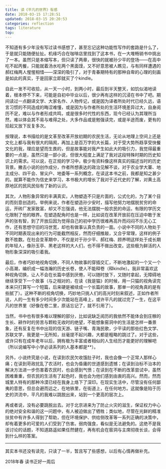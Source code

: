 ```yaml
---
title: 读《平凡的世界》有感
date: 2018-03-15 17:28:51
updated: 2018-03-15 20:20:53
categories: reflection
tags: literature
top: 
---
```


不知道有多少年没有写过读书感想了，甚至忘记这种功能性写作的套路是什么了，于是就只能随便扯扯。机缘巧合在咖啡店里找到了这本书，在一大堆畅销书中挑出了一本。虽然只是本缩写本，但只读了两章，很快的就被孙少平的登场——在高中吃不起丙餐，只能就着汤水吃两个黑面馍，又不好意思被人瞧见，与有同样遭遇的郝红梅两人惺惺相惜——深深的吸引了，对于青春期特有的那种自卑的心理的刻画是如此的真实，于是回家立即就买了个kindle。

<!--more-->

自此一发不可收拾，从一天一小时，到两小时，最后到半天整天，如饥似渴地读着，根本停不下来，可能是自初中毕业以后，很少再有这样的沉浸在书中了吧。期间读过一点翻译文学、大家名作、人物传记，或是因为译者所处时代已经久远，语言习惯的不同造成的晦涩难懂，或是因为与作者所处的生活环境差异过大，自身阅历不足，难以与作者形成共鸣，或是很多时代性的东西，现今已经认为其理所当然，难以体会其不易与难得之处，大多作品或是勉强读完，或是半途而废，更有的拾起又放下反复多次。

按理说，本书描绘的是文革至改革开放初期的农民生活，无论从地理上空间上还是文化上都与我有很大的隔阂，再加上是百万字的大长篇，对于受大势所趋享受快餐文化的我，理应是望而生畏的，但是故事能对我产生如此大的吸引力，我觉得最重要的一点是，虽然只是一部小说，但很大程度上满足了我对这段特殊时期的历史知识上的需求。可以说，在正规的学习中，极少有资料像这样真实的描述当时的历史背景。撇去小说的创作成分，作者所想表达的政治见解不谈，对于农业学大寨、地主成分、四干会、冒尖户、地委等一系列概念，在读这本书之前，我都是知之甚少的。就算不能作为信史来学习，本书极大的增长了我对于近代史的了解，对黄土高原地区的民风民俗有了新的认识。

其次，人物形象异常的丰满真实，人物塑造不只是片面的，公式化的，为了某个目的而刻意创造的。举例来说，作者在塑造孙少安时，描写他努力地摆脱贫穷的命运，开砖厂发家致富，却又不忘强调，他无法摆脱一般农民的命运，有限的学历文化限制了他的眼界。在塑造配角时也是一样，比如说在改革开放前在压迫中敢于发声的张有智，到了开放后因为觉得自己的初中学历很难再高升而闷闷不乐无心工作，还有思想守旧的冯世宽，却也有做事认真负责的一面。小说中不同的人物处于不同时期表现出来的行为可能截然相反，然而仔细推敲，又合乎常理，这样的例子数不胜数。在社会变革期中，不仅是对于孙少平、郝红梅、顾养明这样处于成长期的年轻人，像孙玉亭、黑老这样的大人们，也不得不做出改变。这些极为鲜活的人物形象深深的吸引着我。

最后，作者巧妙地视角切换，不同人物故事的穿插交汇，不断地激起的一个又一个小高潮，编织成一幅浩瀚的历史长卷，使人不能释卷（释kindle）。我非常喜欢这种视角切换，让人不会在长篇中感到厌倦，可以随时放下，又随时拿起，无障碍地继续享受下一个故事（与之相对的，在读《我是猫》的时候，用一只猫的视角读完本来只打算写一个短篇，后来硬是被续成一个长篇的故事，那单一的视角真的是有些腻了）。这种不断的视角切换，巧妙地只挑人们的高光时刻来叙述，正如作者所说，人的一生有多少时间多少次能站在高峰上，或许平凡的就过完了一生，在这平凡的世界里（好像在卷二里，原话忘记了，就不引用了）。

当然，书中也有很多难以理解的部分，比如说缺乏阅历的我依然不能体会到庄稼的生长、耕作时的劳苦与颗粒无收时的绝望，不能想象窑洞中的生活是怎样一番景象，还有反复在书中出现的信天游、链子嘴、青海民歌，少平读的那些红色文学、苏联文学，我更是一无所知，丝毫提不起兴趣，大都是粗略的跳过了。对于这些，或许只有在成年老年以后，拥有极为丰富或者相似的人生经历才能更好的理解吧（所以说编写中小学必读系列的人基本都是**）。

另外，小说终究是小说，在读到农民欠收饿肚子时，我也会像一个正常人那样心痛；在读到苛政扰乱了农活时，也会为昏庸的世道感到遗憾；在读到治标不治本的解决方法进一步伤害着农民时，也会感到气愤；在读到在不断的改革尝试中，虽然困难重重，但农民的生活有了起色时，我也会为他们感到由衷的高兴。然而，然而城里人特有的那种冷漠已经在我身上烙下了深印。在现实生活中，尽管没有任何鄙夷的意思，但总会避而远之，在地铁里，在街道上，在任何地方。这就像是陷于历史的洪流中，平凡的我难以跳脱出来，站到一个更高的层次上。

再或者说，没有必要跳脱出去。对于北京进来为了防止火灾的滋生，保证权力中心的绝对安全和谐的这一问题中，有人被迫做出了牺牲；类似地，尽管在光鲜的精准扶贫中有许多人得到了帮助，但在环境保护、供给侧改革等一系列正确的决策中，却有着更多的可爱的人们受到了伤害。弱肉强食，看似是无法避免的。这绝不是我该讨论的话题，不知道路遥如果任然健在，再有机会在窑洞与主席彻夜长谈，会得到什么样的答案。

---

其实本书还没有读完，只读了一半，暂且写了些感想，以后有心情再做补充。



2018年春  读书正好一周后